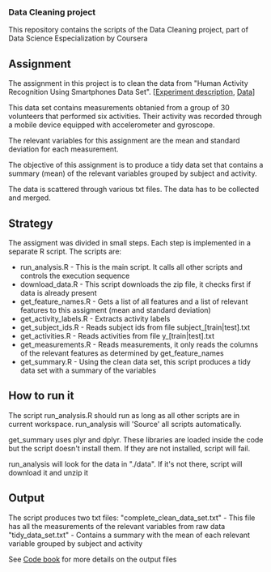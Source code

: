 ### Data Cleaning project
This repository contains the scripts of the Data Cleaning project, part of Data Science Especialization by Coursera

## Assignment

The assignment in this project is to clean the data from "Human Activity Recognition Using Smartphones Data Set".
[[Experiment description](http://archive.ics.uci.edu/ml/datasets/Human+Activity+Recognition+Using+Smartphones),
[Data](https://d396qusza40orc.cloudfront.net/getdata%2Fprojectfiles%2FUCI%20HAR%20Dataset.zip)]

This data set contains measurements obtanied from a group of 30 volunteers that performed six activities.
Their activity was recorded through a mobile device equipped with accelerometer and gyroscope.

The relevant variables for this assignment are the mean and standard deviation for each measurement.

The objective of this assignment is to produce a tidy data set that contains a summary (mean) of the relevant variables grouped by subject and activity.

The data is scattered through various txt files. The data has to be collected and merged.

## Strategy

The assigment was divided in small steps. Each step is implemented in a separate R script.
The scripts are:
* run_analysis.R         - This is the main script. It calls all other scripts and controls the execution sequence
* download_data.R        - This script downloads the zip file, it checks first if data is already present
* get_feature_names.R    - Gets a list of all features and a list of relevant features to this assigment (mean and standard deviation)
* get_activity_labels.R  - Extracts activity labels
* get_subject_ids.R      - Reads subject ids from file subject_[train|test].txt
* get_activities.R       - Reads activities from file y_[train|test].txt
* get_measurements.R     - Reads measurements, it only reads the columns of the relevant features as determined by get_feature_names
* get_summary.R          - Using the clean data set, this script produces a tidy data set with a summary of the variables

## How to run it

The script run_analysis.R should run as long as all other scripts are in current workspace. run_analysis will 'Source' all scripts automatically.

get_summary uses plyr and dplyr. These libraries are loaded inside the code but the script doesn't install them. If they are not installed, script will fail.

run_analysis will look for the data in "./data". If it's not there, script will download it and unzip it

## Output

The script produces two txt files:
"complete_clean_data_set.txt" - This file has all the measurements of the relevant variables from raw data
"tidy_data_set.txt" - Contains a summary with the mean of each relevant variable grouped by subject and activity

See [Code book](https://github.com/gersf11/DataCleaning/blob/master/Codebook.md) for more details on the output files

